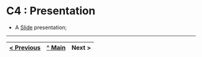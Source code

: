 # C4 : Presentation

* A [Slide](ApresentacaoWeb.pdf) presentation;

---  
[< Previous](c3.md) | [^ Main](../../../) | Next >
:--- | :---: | ---: 
